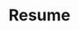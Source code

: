 ---
layout: default
permalink: /assets/pdf/resume.pdf
title: Resume
nav: true
nav_order: 4
redirect_to: cv.pdf
---